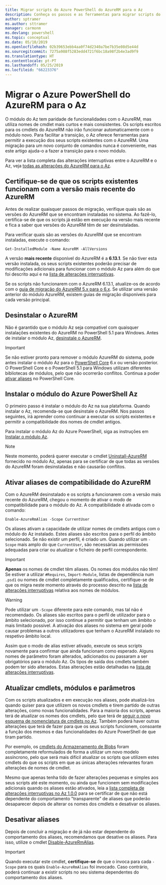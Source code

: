 ```yaml
---
title: Migrar scripts do Azure PowerShell do AzureRM para o Az
description: Conheça os passos e as ferramentas para migrar scripts do módulo do AzureRM para o novo módulo do Az.
author: sptramer
ms.author: sttramer
manager: carmonm
ms.devlang: powershell
ms.topic: conceptual
ms.date: 05/10/2019
ms.openlocfilehash: 02b39653ebb4aa0f74d2340a7be7b35e08d5e44d
ms.sourcegitcommit: 7275a988f5283edd4721f6bc18a98f2b4e3ad9f9
ms.translationtype: HT
ms.contentlocale: pt-PT
ms.lasthandoff: 05/25/2019
ms.locfileid: "66223376"
---
```

# <a name="migrate-azure-powershell-from-azurerm-to-az"></a>Migrar o Azure PowerShell do AzureRM para o Az

O módulo do Az tem paridade de funcionalidades com o AzureRM, mas utiliza nomes de cmdlet mais curtos e mais consistentes.
Os scripts escritos para os cmdlets do AzureRM não irão funcionar automaticamente com o módulo novo. Para facilitar a transição, o Az oferece ferramentas para permitir a execução dos seus scripts existentes com o AzureRM. Uma migração para um novo conjunto de comandos nunca é conveniente, mas este artigo ajuda-o a fazer a transição para o novo módulo.

Para ver a lista completa das alterações interruptivas entre o AzureRM e o Az, veja [todas as alterações do AzureRM para o Az](migrate-az-1.0.0.md).

## <a name="ensure-existing-scripts-work-with-the-latest-azurerm-release"></a>Certifique-se de que os scripts existentes funcionam com a versão mais recente do AzureRM

Antes de realizar quaisquer passos de migração, verifique quais são as versões do AzureRM que se encontram instaladas no sistema. Ao fazê-lo, certifica-se de que os scripts já estão em execução na versão mais recente e fica a saber que versões do AzureRM têm de ser desinstaladas.

Para verificar quais são as versões do AzureRM que se encontram instaladas, execute o comando:

```powershell-interactive
Get-InstalledModule -Name AzureRM -AllVersions
```

A versão __mais recente__ disponível do AzureRM é a __6.13.1__. Se não tiver esta versão instalada, os seus scripts existentes poderão precisar de modificações adicionais para funcionar com o módulo Az para além do que foi descrito aqui e na [lista de alterações interruptivas](migrate-az-1.0.0.md).

Se os scripts não funcionarem com o AzureRM 6.13.1, atualize-os de acordo com o [guia de migração do AzureRM 5.x para o 6.x](/powershell/azure/azurerm/migration-guide.6.0.0).
Se utilizar uma versão anterior do módulo AzureRM, existem guias de migração disponíveis para cada versão principal.

## <a name="uninstall-azurerm"></a>Desinstalar o AzureRM

Não é garantido que o módulo Az seja compatível com quaisquer instalações existentes do AzureRM no PowerShell 5.1 para Windows. Antes de instalar o módulo Az, [desinstale o AzureRM](/powershell/azure/uninstall-az-ps#uninstall-the-azurerm-module).

> [!IMPORTANT]
>
> Se não estiver pronto para remover o módulo AzureRM do sistema, pode antes instalar o módulo Az para o [PowerShell Core](/powershell/scripting/install/installing-powershell-core-on-windows) 6.x ou versão posterior. O PowerShell Core e o PowerShell 5.1 para Windows utilizam diferentes bibliotecas de módulos, pelo que não ocorrerão conflitos. Continua a poder [ativar aliases](#enable-azurerm-compatibility-aliases) no PowerShell Core.

## <a name="install-the-azure-powershell-az-module"></a>Instalar o módulo do Azure PowerShell Az

O primeiro passo é instalar o módulo do Az na sua plataforma. Quando instalar o Az, recomenda-se que desinstale o AzureRM. Nos passos seguintes, irá aprender como continuar a executar os scripts existentes e permitir a compatibilidade dos nomes de cmdlet antigos.

Para instalar o módulo Az do Azure PowerShell, siga as instruções em [Instalar o módulo Az](install-az-ps.md).

> [!NOTE]
> Neste momento, poderá querer executar o cmdlet [Uninstall-AzureRM](/powershell/module/az.accounts/uninstall-azurerm) fornecido no módulo Az, apenas para se certificar de que todas as versões do AzureRM foram desinstaladas e não causarão conflitos.

## <a name="enable-azurerm-compatibility-aliases"></a>Ativar aliases de compatibilidade do AzureRM

Com o AzureRM desinstalado e os scripts a funcionarem com a versão mais recente do AzureRM, chegou o momento de ativar o modo de compatibilidade para o módulo do Az. A compatibilidade é ativada com o comando:

```powershell-interactive
Enable-AzureRmAlias -Scope CurrentUser
```

Os aliases ativam a capacidade de utilizar nomes de cmdlets antigos com o módulo do Az instalado. Estes aliases são escritos para o perfil do âmbito selecionado. Se não existir um perfil, é criado um.
Quando utilizar um `-Scope` mais amplo do que `CurrentUser`, são necessárias as permissões adequadas para criar ou atualizar o ficheiro de perfil correspondente.

> [!IMPORTANT]
> __Apenas__ os nomes de cmdlet têm aliases. Os nomes dos módulos não têm! Se estiver a utilizar `#Requires`, `Import-Module`, listas de dependência num `.psd1` ou nomes de cmdlet completamente qualificados, certifique-se de que os migra neste momento através do processo descrito na [lista de alterações interruptivas](migrate-az-1.0.0.md) relativa aos nomes de módulos.

> [!WARNING]
>
> Pode utilizar um `-Scope` diferente para este comando, mas tal não é recomendado. Os aliases são escritos para o perfil de utilizador para o âmbito selecionado, por isso continue a permitir que tenham um âmbito o mais limitado possível. A ativação dos aliases no sistema em geral pode causar problemas a outros utilizadores que tenham o AzureRM instalado no respetivo âmbito local.

Assim que o modo de alias estiver ativado, execute os seus scripts novamente para confirmar que ainda funcionam como esperado.
Alguns nomes de parâmetro foram alterados, adicionados ou passaram a ser obrigatórios para o módulo Az. Os tipos de saída dos cmdlets também podem ter sido alterados. Estas alterações estão detalhadas na [lista de alterações interruptivas](migrate-az-1.0.0.md).

## <a name="update-cmdlets-modules-and-parameters"></a>Atualizar cmdlets, módulos e parâmetros

Com os scripts atualizados e em execução nos aliases, pode atualizá-los quando quiser para que utilizem os novos cmdlets e tirem partido de outras alterações, como novas funcionalidades. Para a maioria dos scripts, apenas terá de atualizar os nomes dos cmdlets, pelo que terá de [seguir o novo esquema de nomenclatura de cmdlets no Az](migrate-az-1.0.0.md#cmdlet-noun-prefix-changes). Também poderá haver outras alterações que terá de fazer para que os seus scripts funcionem, consoante a função dos mesmos e das funcionalidades do Azure PowerShell de que tiram partido.

Por exemplo, os [cmdlets do Armazenamento de Blobs](migrate-az-1.0.0.md#azstorage-previously-azurestorage-and-azurermstorage) foram completamente reformulados de forma a utilizar um novo modelo assíncrono, pelo que será mais difícil atualizar os scripts que utilizem estes cmdlets do que os scripts em que as únicas alterações relevantes foram alterações de nomes de cmdlet.

Mesmo que apenas tenha tido de fazer alterações pequenas e simples aos seus scripts até este momento, ou ainda que funcionem sem modificações adicionais quando os aliases estão ativados, leia a [lista completa de alterações interruptivas no Az 1.0.0](migrate-az-1.0.0.md) para se certificar de que não está dependente do comportamento "transparente" de aliases que poderão desaparecer depois de alterar os nomes dos cmdlets e desativar os aliases.

## <a name="disable-aliases"></a>Desativar aliases

Depois de concluir a migração e de já não estar dependente do comportamento dos aliases, recomendamos que desative os aliases. Para isso, utilize o cmdlet [Disable-AzureRmAlias](/powershell/module/az.accounts/disable-azurermalias).

> [!IMPORTANT]
> Quando executar este cmdlet, __certifique-se__ de que o invoca para cada `-Scope` para os quais `Enable-AzureRmAlias` foi invocado. Caso contrário, poderá continuar a existir scripts no seu sistema dependentes do comportamento dos aliases.

